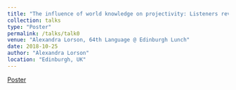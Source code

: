 ```yaml
---
title: "The influence of world knowledge on projectivity: Listeners revise their gender stereotypes when processing presuppositions triggered by 'stop'"
collection: talks
type: "Poster"
permalink: /talks/talk0
venue: "Alexandra Lorson, 64th Language @ Edinburgh Lunch"
date: 2018-10-25
author: "Alexandra Lorson"
location: "Edinburgh, UK"
---
```


[Poster](http://alex-lorson.github.io/files/alex-lorson.github.io/files/main.pdf)
